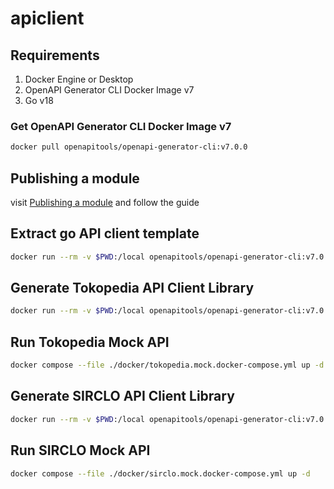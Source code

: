 # apiclient

## Requirements

1. Docker Engine or Desktop
2. OpenAPI Generator CLI Docker Image v7
3. Go v18

### Get OpenAPI Generator CLI Docker Image v7

```sh
docker pull openapitools/openapi-generator-cli:v7.0.0
```

## Publishing a module

visit [Publishing a module](https://go.dev/doc/modules/publishing) and follow the guide

## Extract go API client template

```sh
docker run --rm -v $PWD:/local openapitools/openapi-generator-cli:v7.0.0 author template -g go -o /local/template/go
```

## Generate Tokopedia API Client Library

```sh
docker run --rm -v $PWD:/local openapitools/openapi-generator-cli:v7.0.0 generate -i /local/oas/tokopedia.yml -g go -o /local/tokopedia -t /local/template/go-tokopedia --git-host github.com --git-user-id dhimas-sirclo --git-repo-id apiclient/tokopedia --package-name tokopedia --additional-properties=packageName=tokopedia,generateInterfaces=true,enumClassPrefix=true && cd tokopedia && go mod tidy && cd ..
```

## Run Tokopedia Mock API

```sh
docker compose --file ./docker/tokopedia.mock.docker-compose.yml up -d
```

## Generate SIRCLO API Client Library

```sh
docker run --rm -v $PWD:/local openapitools/openapi-generator-cli:v7.0.0 generate -i /local/oas/sirclo.yml -g go -o /local/sirclo -t /local/template/go --git-host github.com --git-user-id dhimas-sirclo --git-repo-id apiclient/sirclo --package-name sirclo --additional-properties=packageName=sirclo,generateInterfaces=true,enumClassPrefix=true && cd sirclo && go mod tidy && cd ..
```

## Run SIRCLO Mock API

```sh
docker compose --file ./docker/sirclo.mock.docker-compose.yml up -d
```
